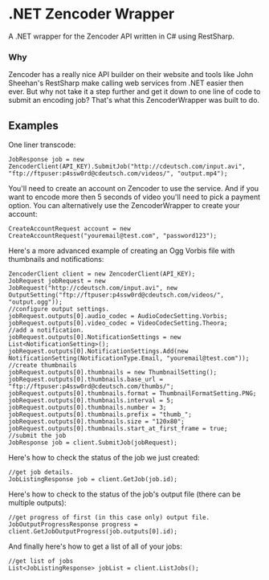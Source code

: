 # .NET Zencoder Wrapper #

A .NET wrapper for the Zencoder API written in C# using RestSharp.

### Why ###
Zencoder has a really nice API builder on their website and tools like John Sheehan's RestSharp make calling web services from .NET easier then ever. But why not take it a step further and get it down to one line of code to submit an encoding job? That's what this ZencoderWrapper was built to do.

## Examples ##

One liner transcode:

    JobResponse job = new ZencoderClient(API_KEY).SubmitJob("http://cdeutsch.com/input.avi", "ftp://ftpuser:p4ssw0rd@cdeutsch.com/videos/", "output.mp4");


You'll need to create an account on Zencoder to use the service. And if you want to encode more then 5 seconds of video you'll need to pick a payment option. You can alternatively use the ZencoderWrapper to create your account:

    CreateAccountRequest account = new CreateAccountRequest("youremail@test.com", "password123");

    
Here's a more advanced example of creating an Ogg Vorbis file with thumbnails and notifications:

    ZencoderClient client = new ZencoderClient(API_KEY);
    JobRequest jobRequest = new JobRequest("http://cdeutsch.com/input.avi", new OutputSetting("ftp://ftpuser:p4ssw0rd@cdeutsch.com/videos/", "output.ogg"));
    //configure output settings.
    jobRequest.outputs[0].audio_codec = AudioCodecSetting.Vorbis;
    jobRequest.outputs[0].video_codec = VideoCodecSetting.Theora;
    //add a notification.
    jobRequest.outputs[0].NotificationSettings = new List<NotificationSetting>();
    jobRequest.outputs[0].NotificationSettings.Add(new NotificationSetting(NotificationType.Email, "youremail@test.com"));
    //create thumbnails
    jobRequest.outputs[0].thumbnails = new ThumbnailSetting();
    jobRequest.outputs[0].thumbnails.base_url = "ftp://ftpuser:p4ssw0rd@cdeutsch.com/thumbs/";
    jobRequest.outputs[0].thumbnails.format = ThumbnailFormatSetting.PNG;
    jobRequest.outputs[0].thumbnails.interval = 5;
    jobRequest.outputs[0].thumbnails.number = 3;
    jobRequest.outputs[0].thumbnails.prefix = "thumb_";
    jobRequest.outputs[0].thumbnails.size = "120x80";
    jobRequest.outputs[0].thumbnails.start_at_first_frame = true;
    //submit the job
    JobResponse job = client.SubmitJob(jobRequest);

    
Here's how to check the status of the job we just created:

    //get job details.
    JobListingResponse job = client.GetJob(job.id);

    
Here's how to check to the status of the job's output file (there can be multiple outputs):

    //get progress of first (in this case only) output file.
    JobOutputProgressResponse progress = client.GetJobOutputProgress(job.outputs[0].id);

    
And finally here's how to get a list of all of your jobs:

    //get list of jobs  
    List<JobListingResponse> jobList = client.ListJobs();  